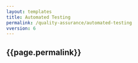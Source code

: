 ```yaml
---
layout: templates
title: Automated Testing
permalink: /quality-assurance/automated-testing
vversion: 6
---
```



## {{page.permalink}} 